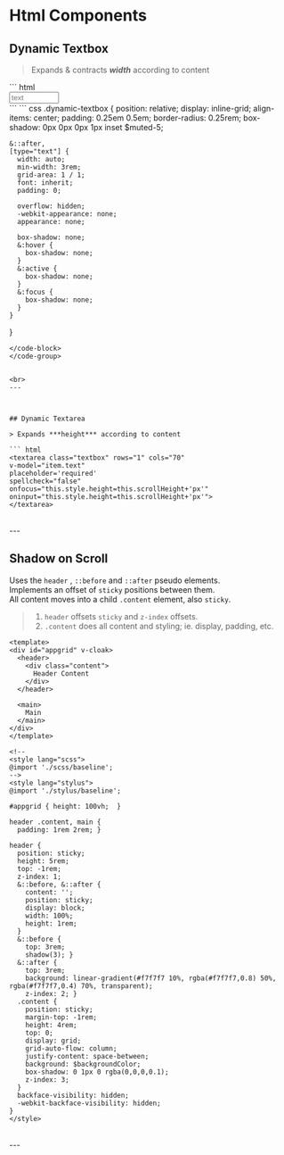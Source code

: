 # Html Components

## Dynamic Textbox

> Expands & contracts ***width*** according to content

<code-group>
  <code-block title="html"> 
  ``` html
  <div class="dynamic-textbox">
    <input type="text" placeholder="text" size="8"
    oninput="this.parentNode.dataset.value = this.value">  
  </div>
  ```
  </code-block>

  <code-block title="css"> 
  ``` css
  .dynamic-textbox {
    position: relative;
    display: inline-grid;
    align-items: center;
    padding: 0.25em 0.5em; 
    border-radius: 0.25rem;   
    box-shadow: 0px 0px 0px 1px inset $muted-5;
    
    &::after,
    [type="text"] {
      width: auto;
      min-width: 3rem;
      grid-area: 1 / 1;
      font: inherit;
      padding: 0;
      
      overflow: hidden;  
      -webkit-appearance: none;
      appearance: none;
          
      box-shadow: none;
      &:hover {
        box-shadow: none;
      }
      &:active {
        box-shadow: none;
      }  
      &:focus {
        box-shadow: none;
      }  
    }
  }
  ```
  </code-block>
</code-group>


<br>
---



## Dynamic Textarea

> Expands ***height*** according to content

``` html
<textarea class="textbox" rows="1" cols="70"
  v-model="item.text" 
  placeholder='required' 
  spellcheck="false" 
  onfocus="this.style.height=this.scrollHeight+'px'"
  oninput="this.style.height=this.scrollHeight+'px'">
</textarea>
```

<br>
---

## Shadow on Scroll

Uses the `header` , `::before` and `::after` pseudo elements.  
Implements an offset of `sticky` positions between them.   
All content moves into a child `.content` element, also `sticky`.
> 1. `header` offsets `sticky` and `z-index` offsets.
> 2. `.content` does all content and styling; ie. display, padding, etc.

``` vue
<template>
<div id="appgrid" v-cloak>
  <header>
    <div class="content">
      Header Content
    </div>    
  </header>

  <main>
    Main    
  </main>
</div> 
</template>

<!--
<style lang="scss">
@import './scss/baseline';
-->
<style lang="stylus">
@import './stylus/baseline';

#appgrid { height: 100vh;  }

header .content, main {
  padding: 1rem 2rem; }

header {
  position: sticky;
  height: 5rem;
  top: -1rem;
  z-index: 1;
  &::before, &::after {
    content: '';
    position: sticky;
    display: block;
    width: 100%;
    height: 1rem;
  }
  &::before {
    top: 3rem;
    shadow(3); }
  &::after {
    top: 3rem;
    background: linear-gradient(#f7f7f7 10%, rgba(#f7f7f7,0.8) 50%, rgba(#f7f7f7,0.4) 70%, transparent);
    z-index: 2; }
  .content {
    position: sticky;
    margin-top: -1rem;
    height: 4rem;
    top: 0;
    display: grid;
    grid-auto-flow: column;
    justify-content: space-between;
    background: $backgroundColor;
    box-shadow: 0 1px 0 rgba(0,0,0,0.1);
    z-index: 3;
  }
  backface-visibility: hidden;
  -webkit-backface-visibility: hidden;
}
</style>
```

<br>
---


